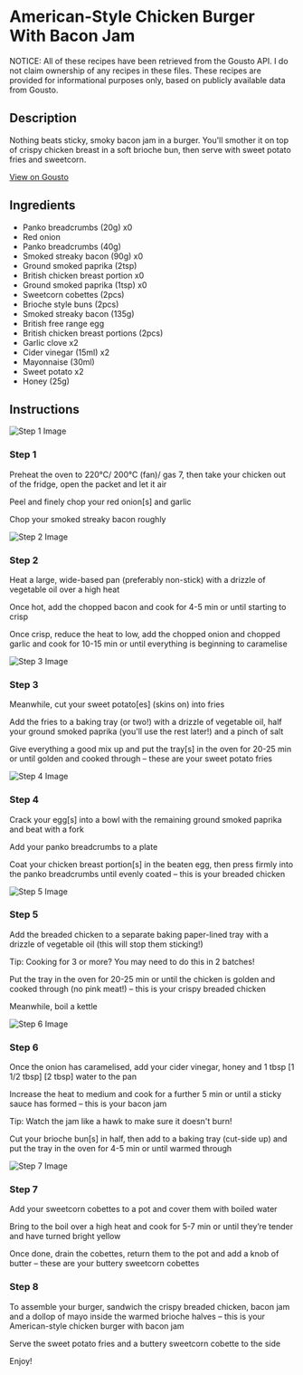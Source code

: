 # American-Style Chicken Burger With Bacon Jam

NOTICE: All of these recipes have been retrieved from the Gousto API. I do not claim ownership of any recipes in these files. These recipes are provided for informational purposes only, based on publicly available data from Gousto.

## Description

Nothing beats sticky, smoky bacon jam in a burger. You'll smother it on top of crispy chicken breast in a soft brioche bun, then serve with sweet potato fries and sweetcorn. 

[View on Gousto](https://www.gousto.co.uk/recipes/cookbook/american-chicken-burger-with-bacon-jam)

## Ingredients

- Panko breadcrumbs (20g) x0
- Red onion
- Panko breadcrumbs (40g)
- Smoked streaky bacon (90g) x0
- Ground smoked paprika (2tsp)
- British chicken breast portion x0
- Ground smoked paprika (1tsp) x0
- Sweetcorn cobettes (2pcs)
- Brioche style buns (2pcs)
- Smoked streaky bacon (135g)
- British free range egg
- British chicken breast portions (2pcs)
- Garlic clove x2
- Cider vinegar (15ml) x2
- Mayonnaise (30ml)
- Sweet potato x2
- Honey (25g)

## Instructions

![Step 1 Image](https://production-media.gousto.co.uk/cms/recipe-step-image/step-1-1602249046856-x200.jpg)

### Step 1

Preheat the oven to 220°C/ 200°C (fan)/ gas 7, then take your chicken out of the fridge, open the packet and let it air

Peel and finely chop your red onion[s]<span class="text-danger"> </span>and<span class="text-danger"> </span>garlic

Chop your smoked streaky bacon roughly

![Step 2 Image](https://production-media.gousto.co.uk/cms/recipe-step-image/step-2-1602249054038-x200.jpg)

### Step 2

Heat a large, wide-based pan (preferably non-stick) with a drizzle of vegetable oil over a high heat

Once hot, add the chopped bacon and cook for 4-5 min or until starting to crisp

Once crisp, reduce the heat to low, add the chopped onion and chopped garlic and cook for 10-15 min or until everything is beginning to caramelise

![Step 3 Image](https://production-media.gousto.co.uk/cms/recipe-step-image/step-3-1602249149551-x200.jpg)

### Step 3

Meanwhile, cut your sweet potato[es] (skins on) into fries

Add the fries to a baking tray (or two!) with a drizzle of vegetable oil, half your ground smoked paprika (you'll use the rest later!) and a pinch of salt

Give everything a good mix up and put the tray[s] in the oven for 20-25 min or until golden and cooked through – these are your sweet potato fries

![Step 4 Image](https://production-media.gousto.co.uk/cms/recipe-step-image/step-4-1602249777053-x200.jpg)

### Step 4

Crack your egg[s] into a bowl with the remaining ground smoked paprika and beat with a fork

Add your panko breadcrumbs to a plate

Coat your chicken breast portion[s] in the beaten egg, then press firmly into the panko breadcrumbs until evenly coated – this is your breaded chicken

![Step 5 Image](https://production-media.gousto.co.uk/cms/recipe-step-image/2731---step-5-copy-2-1607526328384-x200.jpg)

### Step 5

Add the breaded chicken to a separate baking paper-lined tray with a drizzle of vegetable oil (this will stop them sticking!)

Tip: Cooking for 3 or more? You may need to do this in 2 batches!

Put the tray in the oven for 20-25 min or until the chicken is golden and cooked through (no pink meat!) – this is your crispy breaded chicken

Meanwhile, boil a kettle

![Step 6 Image](https://production-media.gousto.co.uk/cms/recipe-step-image/step-6-1602249192736-x200.jpg)

### Step 6

Once the onion has caramelised, add your cider vinegar, honey and 1 tbsp <span class="text-purple">[1 1/2 tbsp] </span><span class="text-danger">[2 tbsp] </span>water to the pan

Increase the heat to medium and cook for a further 5 min or until a sticky sauce has formed – this is your bacon jam

Tip: Watch the jam like a hawk to make sure it doesn't burn!

Cut your brioche bun[s] in half, then add to a baking tray (cut-side up) and put the tray in the oven for 4-5 min or until warmed through

![Step 7 Image](https://production-media.gousto.co.uk/cms/recipe-step-image/step-7-1602249233020-x200.jpg)

### Step 7

Add your sweetcorn cobettes to a pot and cover them with boiled water

Bring to the boil over a high heat and cook for 5-7 min or until they’re tender and have turned bright yellow

Once done, drain the cobettes, return them to the pot and add a knob of butter – these are your buttery sweetcorn cobettes

### Step 8

To assemble your burger, sandwich the crispy breaded chicken, bacon jam and a dollop of mayo inside the warmed brioche halves – this is your American-style chicken burger with bacon jam

Serve the sweet potato fries and a buttery sweetcorn cobette to the side

Enjoy!

